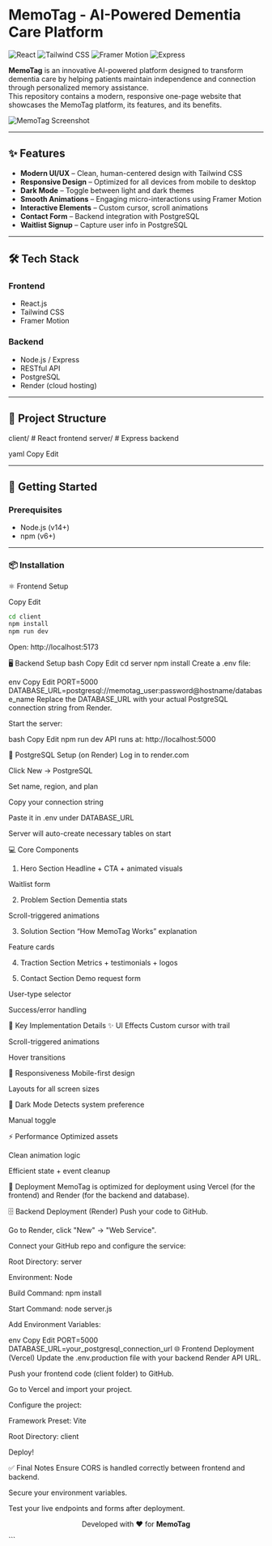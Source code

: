 # MemoTag - AI-Powered Dementia Care Platform

![React](https://img.shields.io/badge/React-18.x-61DAFB?style=for-the-badge&logo=react&logoColor=white)
![Tailwind CSS](https://img.shields.io/badge/Tailwind_CSS-38B2AC?style=for-the-badge&logo=tailwind-css&logoColor=white)
![Framer Motion](https://img.shields.io/badge/Framer_Motion-0055FF?style=for-the-badge&logo=framer&logoColor=white)
![Express](https://img.shields.io/badge/Express-000000?style=for-the-badge&logo=express&logoColor=white)

**MemoTag** is an innovative AI-powered platform designed to transform dementia care by helping patients maintain independence and connection through personalized memory assistance.  
This repository contains a modern, responsive one-page website that showcases the MemoTag platform, its features, and its benefits.

![MemoTag Screenshot](https://github.com/user-attachments/assets/6892fb2b-e314-4847-a2c0-e91a41d1b5a2)

---

## ✨ Features

- **Modern UI/UX** – Clean, human-centered design with Tailwind CSS  
- **Responsive Design** – Optimized for all devices from mobile to desktop  
- **Dark Mode** – Toggle between light and dark themes  
- **Smooth Animations** – Engaging micro-interactions using Framer Motion  
- **Interactive Elements** – Custom cursor, scroll animations  
- **Contact Form** – Backend integration with PostgreSQL  
- **Waitlist Signup** – Capture user info in PostgreSQL  

---

## 🛠️ Tech Stack

### Frontend
- React.js  
- Tailwind CSS  
- Framer Motion


### Backend
- Node.js / Express  
- RESTful API  
- PostgreSQL  
- Render (cloud hosting)  

---

## 📁 Project Structure

client/ # React frontend
server/ # Express backend

yaml
Copy
Edit

---

## 🚀 Getting Started

### Prerequisites

- Node.js (v14+)  
- npm (v6+)

---

### 📦 Installation

⚛️ Frontend Setup

Copy
Edit
```bash
cd client
npm install
npm run dev
```
Open: http://localhost:5173

🖥️ Backend Setup
bash
Copy
Edit
cd server
npm install
Create a .env file:

env
Copy
Edit
PORT=5000
DATABASE_URL=postgresql://memotag_user:password@hostname/database_name
Replace the DATABASE_URL with your actual PostgreSQL connection string from Render.

Start the server:

bash
Copy
Edit
npm run dev
API runs at: http://localhost:5000

🧠 PostgreSQL Setup (on Render)
Log in to render.com

Click New → PostgreSQL

Set name, region, and plan

Copy your connection string

Paste it in .env under DATABASE_URL

Server will auto-create necessary tables on start

💻 Core Components
1. Hero Section
Headline + CTA + animated visuals

Waitlist form

2. Problem Section
Dementia stats

Scroll-triggered animations

3. Solution Section
“How MemoTag Works” explanation

Feature cards

4. Traction Section
Metrics + testimonials + logos

5. Contact Section
Demo request form

User-type selector

Success/error handling

🔧 Key Implementation Details
✨ UI Effects
Custom cursor with trail

Scroll-triggered animations

Hover transitions

📱 Responsiveness
Mobile-first design

Layouts for all screen sizes

🌙 Dark Mode
Detects system preference

Manual toggle

⚡ Performance
Optimized assets

Clean animation logic

Efficient state + event cleanup

🚀 Deployment
MemoTag is optimized for deployment using Vercel (for the frontend) and Render (for the backend and database).

🗄️ Backend Deployment (Render)
Push your code to GitHub.

Go to Render, click "New" → "Web Service".

Connect your GitHub repo and configure the service:

Root Directory: server

Environment: Node

Build Command: npm install

Start Command: node server.js

Add Environment Variables:

env
Copy
Edit
PORT=5000
DATABASE_URL=your_postgresql_connection_url
🌐 Frontend Deployment (Vercel)
Update the .env.production file with your backend Render API URL.

Push your frontend code (client folder) to GitHub.

Go to Vercel and import your project.

Configure the project:

Framework Preset: Vite

Root Directory: client

Deploy!

✅ Final Notes
Ensure CORS is handled correctly between frontend and backend.

Secure your environment variables.

Test your live endpoints and forms after deployment.

<p align="center"> Developed with ❤️ for <strong>MemoTag</strong> </p> ```
